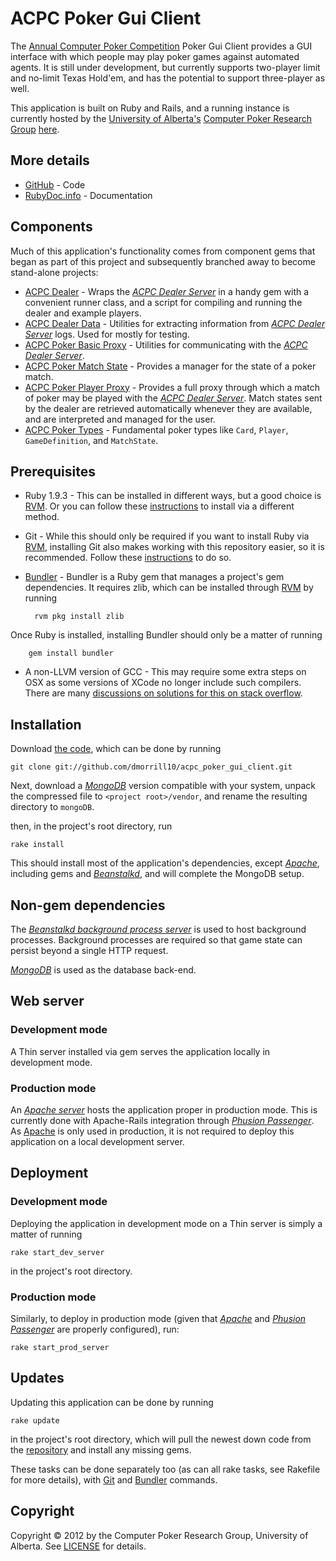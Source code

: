 ACPC Poker Gui Client
======================
The [Annual Computer Poker Competition](http://www.computerpokercompetition.org/) Poker Gui Client provides a GUI interface with which people may play poker games against automated agents. It is still under development, but currently supports two-player limit and no-limit Texas Hold'em, and has the potential to support three-player as well.

This application is built on Ruby and Rails, and a running instance is currently hosted by the [University of Alberta's](http://www.ualberta.ca/) [Computer Poker Research Group](http://poker.cs.ualberta.ca/) [here](http://voldemort.cs.ualberta.ca:8080/).

More details
----------------
* [GitHub][GitHub repo] - Code
* [RubyDoc.info](http://rubydoc.info/github/dmorrill10/acpc_poker_gui_client/master/frames) - Documentation

Components
------------
Much of this application's functionality comes from component gems that began as part of this project and subsequently branched away to become stand-alone projects:

* [ACPC Dealer](https://github.com/dmorrill10/acpc_dealer) - Wraps the [<em>ACPC Dealer Server</em>][competition server link] in a handy gem with a convenient runner class, and a script for compiling and running the dealer and example players.
* [ACPC Dealer Data](https://github.com/dmorrill10/acpc_dealer_data) - Utilities for extracting information from [<em>ACPC Dealer Server</em>][competition server link] logs. Used for mostly for testing.
* [ACPC Poker Basic Proxy](https://github.com/dmorrill10/acpc_poker_basic_proxy) - Utilities for communicating with the [<em>ACPC Dealer Server</em>][competition server link].
* [ACPC Poker Match State](https://github.com/dmorrill10/acpc_poker_match_state) - Provides a manager for the state of a poker match.
* [ACPC Poker Player Proxy](https://github.com/dmorrill10/acpc_poker_player_proxy) - Provides a full proxy through which a match of poker may be played with the [<em>ACPC Dealer Server</em>][competition server link]. Match states sent by the dealer are retrieved automatically whenever they are available, and are interpreted and managed for the user.
* [ACPC Poker Types](https://github.com/dmorrill10/acpc_poker_types) - Fundamental poker types like `Card`, `Player`, `GameDefinition`, and `MatchState`.

Prerequisites
----------------
* Ruby 1.9.3 - This can be installed in different ways, but a good choice is [RVM](https://rvm.io//). Or you can follow these [instructions](http://www.ruby-lang.org/en/downloads/) to install via a different method.
* Git - While this should only be required if you want to install Ruby via [RVM](https://rvm.io//), installing Git also makes working with this repository easier, so it is recommended. Follow these [instructions](https://help.github.com/articles/set-up-git#platform-all) to do so.
* [Bundler][Bundler homepage] - Bundler is a Ruby gem that manages a project's gem dependencies. It requires zlib, which can be installed through [RVM](https://rvm.io//) by running
    
        rvm pkg install zlib
Once Ruby is installed, installing Bundler should only be a matter of running

        gem install bundler

* A non-LLVM version of GCC - This may require some extra steps on OSX as some versions of XCode no longer include such compilers. There are many [discussions on solutions for this on stack overflow](http://stackoverflow.com/questions/8032824/cant-install-ruby-under-lion-with-rvm-gcc-issues).

Installation
---------------
Download [the code][GitHub repo], which can be done by running

    git clone git://github.com/dmorrill10/acpc_poker_gui_client.git

Next, download a [<em>MongoDB</em>](http://www.mongodb.org/downloads) version compatible with your system, unpack the compressed file to `<project root>/vendor`, and rename the resulting directory to `mongoDB`.

then, in the project's root directory, run

    rake install

This should install most of the application's dependencies, except [<em>Apache</em>][Apache homepage], including gems and [<em>Beanstalkd</em>][Beanstalkd homepage], and will complete the MongoDB setup.


Non-gem dependencies
---------------------------
The [<em>Beanstalkd background process server</em>][Beanstalkd homepage] is used to host background processes. Background processes are required so that game state can persist beyond a single HTTP request.

[<em>MongoDB</em>][MongoDB homepage] is used as the database back-end.

Web server
--------------
### Development mode
A Thin server installed via gem serves the application locally in development mode.

### Production mode
An [<em>Apache server</em>][Apache homepage] hosts the application proper in production mode. This is currently done with Apache-Rails integration through [<em>Phusion Passenger</em>][Phusion Passenger homepage]. As [Apache][Apache homepage] is only used in production, it is not required to deploy this application on a local development server.

Deployment
------------
### Development mode
Deploying the application in development mode on a Thin server is simply a matter of running

    rake start_dev_server
in the project's root directory.

### Production mode
Similarly, to deploy in production mode (given that [<em>Apache</em>][Apache homepage] and [<em>Phusion Passenger</em>][Phusion Passenger homepage] are properly configured), run:

    rake start_prod_server

Updates
---------
Updating this application can be done by running

    rake update
in the project's root directory, which will pull the newest down code from the [repository][GitHub repo] and install any missing gems.

These tasks can be done separately too (as can all rake tasks, see Rakefile for more details), with [Git](http://git-scm.com/) and [Bundler][Bundler homepage] commands.

Copyright
---------
Copyright &copy; 2012 by the Computer Poker Research Group, University of Alberta. See [LICENSE](LICENSE.md) for details.

<!---
  Link references
  ================
-->

[competition server link]: http://www.computerpokercompetition.org/index.php?option=com_rokdownloads&view=folder&Itemid=59
[GitHub repo]: https://github.com/dmorrill10/acpc_poker_gui_client
[Beanstalkd homepage]: http://kr.github.com/beanstalkd/
[MongoDB homepage]: http://www.mongodb.org/
[Apache homepage]: http://www.apache.org/
[Phusion Passenger homepage]: http://www.modrails.com/
[Bundler homepage]: http://gembundler.com/

